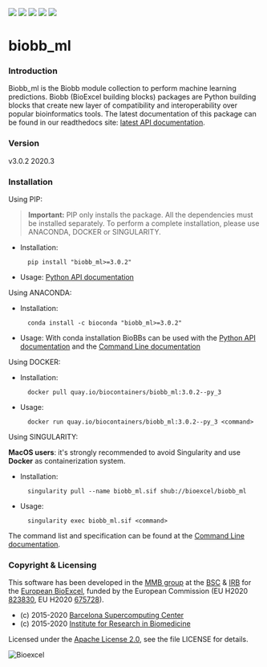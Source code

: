 [![](https://readthedocs.org/projects/biobb-ml/badge/?version=latest)](https://biobb-ml.readthedocs.io/en/latest/?badge=latest)
[![](https://img.shields.io/badge/install%20with-bioconda-brightgreen.svg?style=flat)](https://anaconda.org/bioconda/biobb_ml)
[![](https://img.shields.io/badge/docker-Quay.io-blue)](https://quay.io/repository/biocontainers/biobb_ml)
[![](https://www.singularity-hub.org/static/img/hosted-singularity--hub-%23e32929.svg)](https://singularity-hub.org/collections/4574)
[![](https://img.shields.io/badge/License-Apache%202.0-blue.svg)](https://opensource.org/licenses/Apache-2.0)

# biobb_ml

### Introduction
Biobb_ml is the Biobb module collection to perform machine learning predictions.
Biobb (BioExcel building blocks) packages are Python building blocks that
create new layer of compatibility and interoperability over popular
bioinformatics tools.
The latest documentation of this package can be found in our readthedocs site:
[latest API documentation](http://biobb_ml.readthedocs.io/en/latest/).

### Version
v3.0.2 2020.3

### Installation
Using PIP:

> **Important:** PIP only installs the package. All the dependencies must be installed separately. To perform a complete installation, please use ANACONDA, DOCKER or SINGULARITY.

* Installation:


        pip install "biobb_ml>=3.0.2"


* Usage: [Python API documentation](https://biobb-ml.readthedocs.io/en/latest/modules.html)

Using ANACONDA:

* Installation:


        conda install -c bioconda "biobb_ml>=3.0.2"


* Usage: With conda installation BioBBs can be used with the [Python API documentation](https://biobb-ml.readthedocs.io/en/latest/modules.html) and the [Command Line documentation](https://biobb-ml.readthedocs.io/en/latest/command_line.html)

Using DOCKER:

* Installation:


        docker pull quay.io/biocontainers/biobb_ml:3.0.2--py_3


* Usage:


        docker run quay.io/biocontainers/biobb_ml:3.0.2--py_3 <command>


Using SINGULARITY:

**MacOS users**: it's strongly recommended to avoid Singularity and use **Docker** as containerization system.

* Installation:


        singularity pull --name biobb_ml.sif shub://bioexcel/biobb_ml


* Usage:


        singularity exec biobb_ml.sif <command>


The command list and specification can be found at the [Command Line documentation](https://biobb-ml.readthedocs.io/en/latest/command_line.html).

### Copyright & Licensing
This software has been developed in the [MMB group](http://mmb.irbbarcelona.org) at the [BSC](http://www.bsc.es/) & [IRB](https://www.irbbarcelona.org/) for the [European BioExcel](http://bioexcel.eu/), funded by the European Commission (EU H2020 [823830](http://cordis.europa.eu/projects/823830), EU H2020 [675728](http://cordis.europa.eu/projects/675728)).

* (c) 2015-2020 [Barcelona Supercomputing Center](https://www.bsc.es/)
* (c) 2015-2020 [Institute for Research in Biomedicine](https://www.irbbarcelona.org/)

Licensed under the
[Apache License 2.0](https://www.apache.org/licenses/LICENSE-2.0), see the file LICENSE for details.

![](https://bioexcel.eu/wp-content/uploads/2019/04/Bioexcell_logo_1080px_transp.png "Bioexcel")
